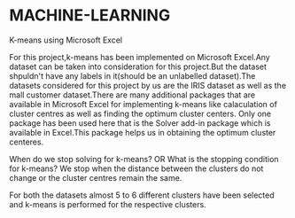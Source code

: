 # MACHINE-LEARNING
K-means using Microsoft Excel

For this project,k-means has been implemented on Microsoft Excel.Any dataset can be taken into consideration for this project.But the dataset shpuldn't have any labels in it(should be an unlabelled dataset).The datasets considered for this project by us are the IRIS dataset as well as the mall customer dataset.There are many additional packages that are available in Microsoft Excel for implementing k-means like calaculation of cluster centres as well as finding the optimum cluster centers.
Only one package has been used here that is the Solver add-in package which is available in Excel.This package helps us in obtaining the optimum cluster centeres.

When do we stop solving for k-means?  OR    What is the stopping condition for k-means?
We stop when the distance between the clusters do not change or the cluster centres remain the same.

For both the datasets almost 5 to 6 different clusters have been selected and k-means is performed for the respective clusters.
